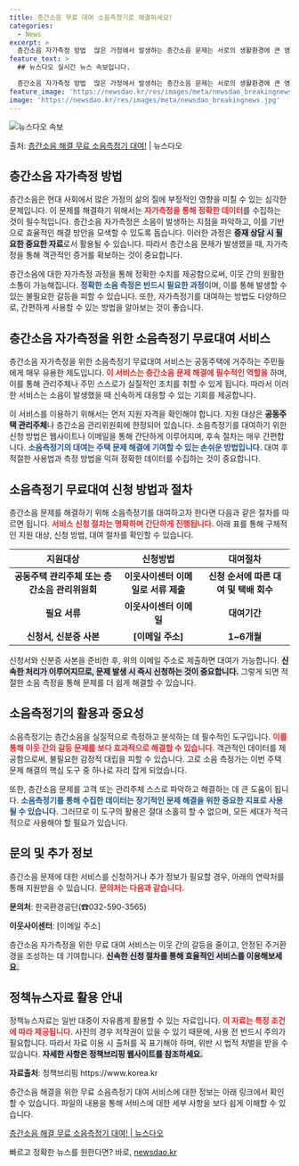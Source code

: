 ```yaml
---
title: 층간소음 무료 대여 소음측정기로 해결하세요!
categories:
  - News
excerpt: >
  층간소음 자가측정 방법  많은 가정에서 발생하는 층간소음 문제는 서로의 생활환경에 큰 영향을 미칠 수 있습니…
feature_text: >
  ## 뉴스다오 실시간 뉴스 속보입니다.

  층간소음 자가측정 방법  많은 가정에서 발생하는 층간소음 문제는 서로의 생활환경에 큰 영향을 미칠 수 있습니…
feature_image: 'https://newsdao.kr/res/images/meta/newsdao_breakingnews.jpg'
image: 'https://newsdao.kr/res/images/meta/newsdao_breakingnews.jpg'
---
```


![뉴스다오 속보](https://newsdao.kr/res/images/meta/newsdao_breakingnews.jpg)

<p>출처: <a href="https://newsdao.kr/4951" rel="dofollow">층간소음 해결 무료 소음측정기 대여!</a> | 뉴스다오</p>

<h2 data-ke-size="size26">층간소음 자가측정 방법</h2>
<p data-ke-size="size16">층간소음은 현대 사회에서 많은 가정의 삶의 질에 부정적인 영향을 미칠 수 있는 심각한 문제입니다. 이 문제를 해결하기 위해서는 <b><span style="color: #ee2323;">자가측정을 통해 정확한 데이터</span></b>를 수집하는 것이 필수적입니다. 층간소음 자가측정은 소음이 발생하는 지점을 파악하고, 이를 기반으로 효율적인 해결 방안을 모색할 수 있도록 돕습니다. 이러한 과정은 <b><span style="background-color: #21538527;">중재 상담 시 필요한 중요한 자료</span></b>로서 활용될 수 있습니다. 따라서 층간소음 문제가 발생했을 때, 자가측정을 통해 객관적인 증거를 확보하는 것이 중요합니다.</p>

<p data-ke-size="size16">층간소음에 대한 자가측정 과정을 통해 정확한 수치를 제공함으로써, 이웃 간의 원활한 소통이 가능해집니다. <b><span style="color: #1a5490;">정확한 소음 측정은 반드시 필요한 과정</span></b>이며, 이를 통해 발생할 수 있는 불필요한 갈등을 피할 수 있습니다. 또한, 자가측정기를 대여하는 방법도 다양하므로, 간편하게 사용할 수 있는 방법을 알아보는 것이 좋습니다.</p>

<h2 data-ke-size="size26">층간소음 자가측정을 위한 소음측정기 무료대여 서비스</h2>
<p data-ke-size="size16">층간소음 자가측정을 위한 소음측정기 무료대여 서비스는 공동주택에 거주하는 주민들에게 매우 유용한 제도입니다. <b><span style="color: #ee2323;">이 서비스는 층간소음 문제 해결에 필수적인 역할을</span></b> 하며, 이를 통해 관리주체나 주민 스스로가 실질적인 조치를 취할 수 있게 됩니다. 따라서 이러한 서비스는 소음이 발생했을 때 신속하게 대응할 수 있는 기회를 제공합니다.</p>

<p data-ke-size="size16">이 서비스를 이용하기 위해서는 먼저 지원 자격을 확인해야 합니다. 지원 대상은 <b><span style="background-color: #21538527;">공동주택 관리주체</span></b>나 층간소음 관리위원회에 한정되어 있습니다. 소음측정기를 대여하기 위한 신청 방법은 웹사이트나 이메일을 통해 간단하게 이루어지며, 후속 절차는 매우 간편합니다. <b><span style="color: #1a5490;">소음측정기의 대여는 주택 문제 해결에 기여할 수 있는 손쉬운 방법입니다.</span></b> 대여 후 적절한 사용법과 측정 방법을 익혀 정확한 데이터를 수집하는 것이 중요합니다.</p>

<h2 data-ke-size="size26">소음측정기 무료대여 신청 방법과 절차</h2>
<p data-ke-size="size16">층간소음 문제를 해결하기 위해 소음측정기를 대여하고자 한다면 다음과 같은 절차를 따르면 됩니다. <b><span style="color: #ee2323;">서비스 신청 절차는 명확하며 간단하게 진행됩니다.</span></b> 아래 표를 통해 구체적인 지원 대상, 신청 방법, 대여 절차를 확인할 수 있습니다.</p>

<table>
    <thead>
        <tr>
            <th><b>지원대상</b></th>
            <th><b>신청방법</b></th>
            <th><b>대여절차</b></th>
        </tr>
    </thead>
    <tbody>
        <tr>
            <td style="text-align: center; height: 17px;"><b>공동주택 관리주체 또는 층간소음 관리위원회</b></td>
            <td style="text-align: center; height: 17px;"><b>이웃사이센터 이메일로 서류 제출</b></td>
            <td style="text-align: center; height: 17px;"><b>신청 순서에 따른 대여 및 택배 회수</b></td>
        </tr>
        <tr>
            <td style="text-align: center; height: 17px;"><b>필요 서류</b></td>
            <td style="text-align: center; height: 17px;"><b>이웃사이센터 이메일</b></td>
            <td style="text-align: center; height: 17px;"><b>대여기간</b></td>
        </tr>
        <tr>
            <td style="text-align: center; height: 17px;"><b>신청서, 신분증 사본</b></td>
            <td style="text-align: center; height: 17px;"><b>[이메일 주소]</b></td>
            <td style="text-align: center; height: 17px;"><b>1~6개월</b></td>
        </tr>
    </tbody>
</table>

<p data-ke-size="size16">신청서와 신분증 사본을 준비한 후, 위의 이메일 주소로 제출하면 대여가 가능합니다. <b><span style="background-color: #21538527;">신속한 처리가 이루어지므로, 문제 발생 시 즉시 신청하는 것이 중요합니다.</span></b> 그렇게 되면 적절한 소음 측정을 통해 문제를 더 쉽게 해결할 수 있습니다.</p>

<h2 data-ke-size="size26">소음측정기의 활용과 중요성</h2>
<p data-ke-size="size16">소음측정기는 층간소음을 실질적으로 측정하고 분석하는 데 필수적인 도구입니다. <b><span style="color: #ee2323;">이를 통해 이웃 간의 갈등 문제를 보다 효과적으로 해결할 수 있습니다.</span></b> 객관적인 데이터를 제공함으로써, 불필요한 감정적 대립을 피할 수 있습니다. 고로 소음 측정가는 이번 주택 문제 해결의 핵심 도구 중 하나로 자리 잡게 되었습니다.</p>

<p data-ke-size="size16">또한, 층간소음 문제를 고객 또는 관리주체 스스로 파악하고 해결하는 데 큰 도움이 됩니다. <b><span style="color: #1a5490;">소음측정기를 통해 수집한 데이터는 장기적인 문제 해결을 위한 중요한 지표로 사용될 수 있습니다.</span></b> 그러므로 이 도구의 활용은 절대 소홀히 할 수 없으며, 모든 세대가 적극적으로 사용해야 할 필요가 있습니다.</p>

<h2 data-ke-size="size26">문의 및 추가 정보</h2>
<p data-ke-size="size16">층간소음 문제에 대한 서비스를 신청하거나 추가 정보가 필요할 경우, 아래의 연락처를 통해 지원받을 수 있습니다. <b><span style="color: #ee2323;">문의처는 다음과 같습니다.</span></b></p>

<p data-ke-size="size16"><b>문의처</b>: 한국환경공단(☎032-590-3565)</p>
<p data-ke-size="size16"><b>이웃사이센터</b>: [이메일 주소]</p>
<p data-ke-size="size16">층간소음 자가측정을 위한 무료 대여 서비스는 이웃 간의 갈등을 줄이고, 안정된 주거환경을 조성하는 데 기여합니다. <b><span style="background-color: #21538527;">신속한 신청 절차를 통해 효율적인 서비스를 이용해보세요.</span></b></p>

<h2 data-ke-size="size26">정책뉴스자료 활용 안내</h2>
<p data-ke-size="size16">정책뉴스자료는 일반 대중이 자유롭게 활용할 수 있는 자료입니다. <b><span style="color: #ee2323;">이 자료는 특정 조건에 따라 제공됩니다.</span></b> 사진의 경우 저작권이 있을 수 있기 때문에, 사용 전 반드시 주의가 필요합니다. 따라서 자료 이용 시 출처를 꼭 표기해야 하며, 위반 시 법적 처벌을 받을 수 있습니다. <b><span style="background-color: #21538527;">자세한 사항은 정책브리핑 웹사이트를 참조하세요.</span></b></p>

<p data-ke-size="size16"><b>자료출처</b>: 정책브리핑 https://www.korea.kr</p>
<p data-ke-size="size16">층간소음 해결을 위한 무료 소음측정기 대여 서비스에 대한 정보는 아래 링크에서 확인할 수 있습니다. 파일의 내용을 통해 서비스에 대한 세부 사항을 보다 쉽게 이해할 수 있습니다.</p>
<p data-ke-size="size16"><a href="https://newsdao.kr/4951" target="_blank">층간소음 해결 무료 소음측정기 대여! | 뉴스다오</a></p> 

빠르고 정확한 뉴스를 원한다면? 바로, <a href="https://newsdao.kr" rel="dofollow">newsdao.kr</a>


